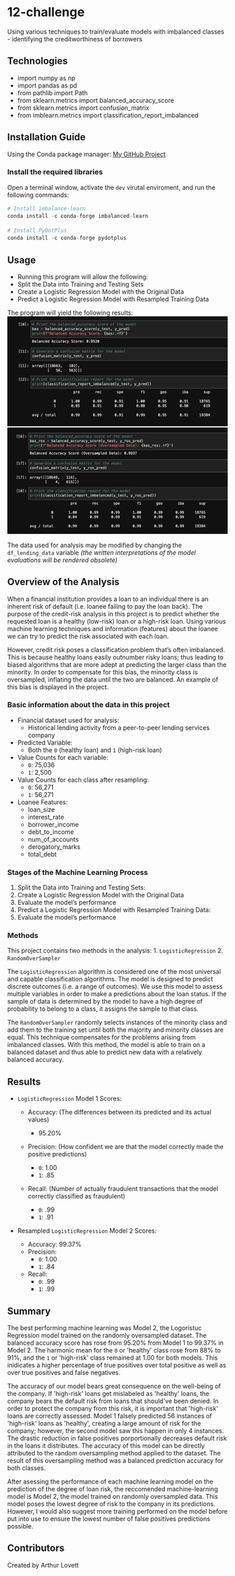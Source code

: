 # 12-challenge
 Using various techniques to train/evaluate models with imbalanced classes -  identifying the creditworthiness of borrowers


## Technologies

* import numpy as np
* import pandas as pd
* from pathlib import Path
* from sklearn.metrics import balanced_accuracy_score
* from sklearn.metrics import confusion_matrix
* from imblearn.metrics import classification_report_imbalanced


## Installation Guide

Using the Conda package manager: [My GitHub Project](https://github.com/ALovettII/12-challenge.git)

### Install the required libraries
Open a terminal window, activate the `dev` virutal enviroment, and run the following commands:

```Python
# Install imbalance-learn
conda install -c conda-forge imbalanced-learn

# Install PyDotPlus
conda install -c conda-forge pydotplus
```


## Usage

* Running this program will allow the following:
* Split the Data into Training and Testing Sets
* Create a Logistic Regression Model with the Original Data
* Predict a Logistic Regression Model with Resampled Training Data

The program will yield the following results:
![Evaluating the Original Data](https://github.com/ALovettII/12-challenge/blob/main/Resources/og-data_eval.png)
![Evaluating the Oversampled Data](https://github.com/ALovettII/12-challenge/blob/main/Resources/os-data_eval.png)

The data used for analysis may be modified by changing the `df_lending_data` variable 
*(the written interpretations of the model evaluations will be rendered obsolete)*


## Overview of the Analysis

When a financial institution provides a loan to an individual there is an inherent risk of default (i.e. loanee failing to pay the loan back). The purpose of the credit-risk analysis in this project is to predict whether the requested loan is a healthy (low-risk) loan or a high-risk loan. Using various machine learning techniques and information (features) about the loanee we can try to predict the risk associated with each loan.

However, credit risk poses a classification problem that’s often imbalanced. This is because healthy loans easily outnumber risky loans; thus leading to biased algorithms that are more adept at predicting the larger class than the minority. In order to compensate for this bias, the minority class is oversampled, inflating the data until the two are balanced. An example of this bias is displayed in the project.

### Basic information about the data in this project
* Financial dataset used for analysis: 
    * Historical lending activity from a peer-to-peer lending services company
* Predicted Variable:
    * Both the `0` (healthy loan) and `1` (high-risk loan)
* Value Counts for each variable:
    * `0`: 75,036
    * `1`: 2,500
* Value Counts for each class after resampling:
    * `0`: 56,271
    * `1`: 56,271
* Loanee Features:
    * loan_size
    * interest_rate
    * borrower_income
    * debt_to_income
    * num_of_accounts
    * derogatory_marks
    * total_debt
    
### Stages of the Machine Learning Process
1. Split the Data into Training and Testing Sets:
2. Create a Logistic Regression Model with the Original Data
3. Evaluate the model’s performance
4. Predict a Logistic Regression Model with Resampled Training Data:
5. Evaluate the model’s performance

### Methods
This project contains two methods in the analysis:
    1. `LogisticRegression`
    2. `RandomOverSampler` 
 
The `LogisticRegression` algorithm is considered one of the most universal and capable classification algorithms. The model is designed to predict discrete outcomes (i.e. a range of outcomes). We use this model to assess multiple variables in order to make a predictions about the loan status. If the sample of data is determined by the model to have a high degree of probability to belong to a class, it assigns the sample to that class.

The `RandomOverSampler` randomly selects instances of the minority class and add them to the training set until both the majority and minority classes are equal. This technique compensates for the problems arising from imbalanced classes. With this method, the model is able to train on a balanced dataset and thus able to predict new data with a relatively balanced accuracy.


## Results

* `LogisticRegression` Model 1 Scores:
    * Accuracy: (The differences between its predicted and its actual values)
        * 95.20%
    * Precision: (How confident we are that the model correctly made the positive predictions)
        * `0`: 1.00
        * `1`: .85
        
    * Recall: (Number of actually fraudulent transactions that the model correctly classified as fraudulent)
        * `0`: .99
        * `1`: .91
        
* Resampled `LogisticRegression` Model 2 Scores:
    * Accuracy: 99.37%
    * Precision:
        * `0`: 1.00
        * `1`: .84
    * Recall: 
        * `0`: .99
        * `1`: .99


## Summary

The best performing machine learning was Model 2, the Logoristuc Regression model trained on the randomly oversampled dataset. The balanced accuracy score has rose from 95.20% from Model 1 to 99.37% in Model 2. The harmonic mean for the `0` or 'healthy' class rose from 88% to 91%, and the `1` or 'high-risk' class remained at 1.00 for both models. This inidicates a higher percentage of true positives over total positive as well as over true positives and false negatives. 

The accuracy of our model bears great consequence on the well-being of the company. If 'high-risk' loans get mislabeled as 'healthy' loans, the company bears the default risk from loans that should've been denied. In order to protect the company from this risk, it is important that 'high-risk' loans are correctly assessed. Model 1 falsely predicted 56 instances of 'high-risk' loans as 'healthy', creating a large amount of risk for the company; however, the second model saw this happen in only 4 instances. The drastic reduction in false positives porportionally decreases default risk in the loans it distributes. The accuracy of this model can be directly attributed to the random oversampling method applied to the dataset. The result of this oversampling method was a balanced prediction accuracy for both classes. 

After asessing the performance of each machine learning model on the prediction of the degree of loan risk, the reccomended machine-learning model is Model 2, the model trained on randomly oversampled data. This model poses the lowest degree of risk to the company in its predictions. However, I would also suggest more training performed on the model before put into use to ensure the lowest number of false positives predictions possible.
 
 
## Contributors
Created by Arthur Lovett
